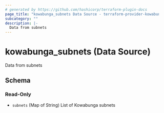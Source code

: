 ```yaml
---
# generated by https://github.com/hashicorp/terraform-plugin-docs
page_title: "kowabunga_subnets Data Source - terraform-provider-kowabunga"
subcategory: ""
description: |-
  Data from subnets
---
```


# kowabunga_subnets (Data Source)

Data from subnets



<!-- schema generated by tfplugindocs -->
## Schema

### Read-Only

- `subnets` (Map of String) List of Kowabunga subnets
